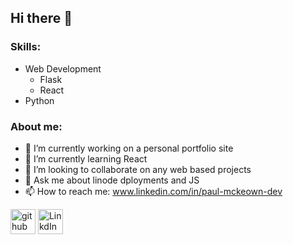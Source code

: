 ## Hi there 👋

### Skills:



- Web Development
  - Flask
  - React
- Python

### About me:

- 🔭 I’m currently working on a personal portfolio site
- 🌱 I’m currently learning React
- 👯 I’m looking to collaborate on any web based projects
- 💬 Ask me about linode dployments and JS
- 📫 How to reach me: www.linkedin.com/in/paul-mckeown-dev

[<img src='https://img.shields.io/badge/github-%23100000.svg?&style=for-the-badge&logo=github&logoColor=white' alt='github' height='40'>](https://github.com/paul7dxb) 
[<img src='https://img.shields.io/badge/LinkedIn-0077B5?style=for-the-badge&logo=linkedin&logoColor=white' alt='LinkdIn' height='40'>](https://www.linkedin.com/in/paul-mckeown-dev/)
